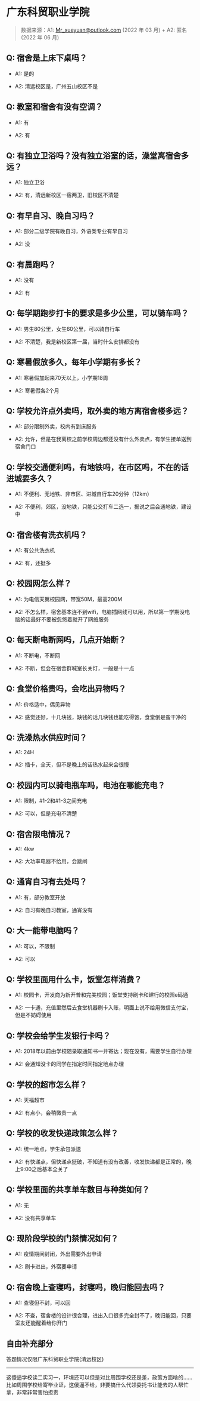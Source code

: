 # 广东科贸职业学院

> 数据来源：A1: Mr_xueyuan@outlook.com (2022 年 03 月) + A2: 匿名 (2022 年 06 月)

## Q: 宿舍是上床下桌吗？

- A1: 是的

- A2: 清远校区是，广州五山校区不是

## Q: 教室和宿舍有没有空调？

- A1: 有

- A2: 有

## Q: 有独立卫浴吗？没有独立浴室的话，澡堂离宿舍多远？

- A1: 独立卫浴

- A2: 有，清远新校区一宿两卫，旧校区不清楚

## Q: 有早自习、晚自习吗？

- A1: 部分二级学院有晚自习，外语类专业有早自习

- A2: 没

## Q: 有晨跑吗？

- A1: 没有

- A2: 有

## Q: 每学期跑步打卡的要求是多少公里，可以骑车吗？

- A1: 男生80公里，女生60公里，可以骑自行车

- A2: 不清楚，我是新校区第一届，当时什么安排都没有

## Q: 寒暑假放多久，每年小学期有多长？

- A1: 寒暑假加起来70天以上，小学期18周

- A2: 寒暑假各2个月

## Q: 学校允许点外卖吗，取外卖的地方离宿舍楼多远？

- A1: 部分限制外卖，校内有到床服务

- A2: 允许，但是在我离校之前学校周边都还没有什么外卖点，有学生接单送到宿舍门口

## Q: 学校交通便利吗，有地铁吗，在市区吗，不在的话进城要多久？

- A1: 不便利、无地铁、非市区、进城自行车20分钟（12km）

- A2: 不便利，郊区，没地铁，只能公交打车二选一，据说之后会通地铁，建设中

## Q: 宿舍楼有洗衣机吗？

- A1: 有公共洗衣机

- A2: 有，还挺多

## Q: 校园网怎么样？

- A1: 为电信天翼校园网，带宽50M，最高200M

- A2: 不怎么样，宿舍基本连不到wifi，电脑插网线可以用，所以第一学期没电脑的话最好不要被忽悠着就开了网络服务

## Q: 每天断电断网吗，几点开始断？

- A1: 不断电，不断网

- A2: 不断，但会在宿舍群喊室长关灯，一般是十一点

## Q: 食堂价格贵吗，会吃出异物吗？

- A1: 价格适中，偶见异物

- A2: 感觉还好，十几块钱，缺钱的话几块钱也能吃得饱，食堂倒是蛮干净的

## Q: 洗澡热水供应时间？

- A1: 24H

- A2: 插卡，全天，但不是晚上的话热水起来会很慢

## Q: 校园内可以骑电瓶车吗，电池在哪能充电？

- A1: 限制，#1-2和#1-3之间充电

- A2: 可以，但是充电不清楚

## Q: 宿舍限电情况？

- A1: 4kw

- A2: 大功率电器不给用，会跳闸

## Q: 通宵自习有去处吗？

- A1: 有，部分教室开放

- A2: 自习有晚自习教室，通宵没有

## Q: 大一能带电脑吗？

- A1: 可以，不限制

- A2: 可以

## Q: 学校里面用什么卡，饭堂怎样消费？

- A1: 校园卡，开发商为新开普和完美校园；饭堂支持刷卡和建行的校园e码通

- A2: 一卡通，充值里然后去食堂机器刷卡入账，明面上说不给用微信支付宝，但是不妨碍使用

## Q: 学校会给学生发银行卡吗？

- A1: 2018年以前由学校随录取通知书一并寄达；现在没有，需要学生自行办理

- A2: 会通知没卡的同学在指定时间指定地点办理

## Q: 学校的超市怎么样？

- A1: 天福超市

- A2: 有点小，会稍微贵一点

## Q: 学校的收发快递政策怎么样？

- A1: 统一地点，学生承包派送

- A2: 有快递点，但快递点挺破，不知道有没有改善，收发快递都是正常的，晚上9:00之后基本全关了

## Q: 学校里面的共享单车数目与种类如何？

- A1: 无

- A2: 没有共享单车

## Q: 现阶段学校的门禁情况如何？

- A1: 疫情期间封闭，外出需要外出申请

- A2: 刷卡进出，外宿要申请

## Q: 宿舍晚上查寝吗，封寝吗，晚归能回去吗？

- A1: 查寝但不封，可以回

- A2: 不查，宿舍楼的设计很合理，进出入口很多完全封不了，晚归能回，只要室友还能醒着给你开门

## 自由补充部分

答题情况仅限广东科贸职业学院(清远校区)

***

这傻逼学校读二实习一，环境还可以但是对比周围学校还是差，政策方面啥的……比如周围学校给寄毕业证，这傻逼不给，非要搞什么代领委托书让能去的人帮忙拿，非常非常害怕担责